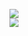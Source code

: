 [![](https://img.shields.io/badge/Made%20With-Github%20Spray-lightgrey.svg?style=for-the-badge&logo=github)](https://github.com/Annihil/github-spray#1371)  
[![](https://i.imgur.com/2DrTn0Z.gif)](https://github.com/Annihil/github-spray)